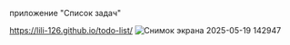 
приложение "Список задач" 

https://lili-126.github.io/todo-list/
![Снимок экрана 2025-05-19 142947](https://github.com/user-attachments/assets/ba5159e6-4f3f-4ea7-9e78-dd1f48e9df90)
